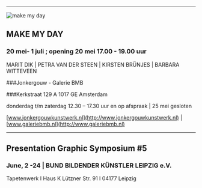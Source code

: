 


---
![make my day](https://c1.staticflickr.com/5/4158/34434798435_1d36017762_m.jpg)
## MAKE MY DAY

### 20 mei- 1 juli ; opening 20 mei 17.00 - 19.00 uur

MARIT DIK | PETRA VAN DER STEEN | KIRSTEN BRÜNJES | BARBARA WITTEVEEN


###Jonkergouw - Galerie BMB

###Kerkstraat 129 A 1017 GE Amsterdam

donderdag t/m zaterdag 12.30 – 17.30 uur en op afspraak | 25 mei gesloten

[www.jonkergouwkunstwerk.nl](http://www.jonkergouwkunstwerk.nl) | [www.galeriebmb.nl](http://www.galeriebmb.nl)




---


## Presentation Graphic Symposium #5

### June, 2 -24 | BUND BILDENDER KÜNSTLER LEIPZIG e.V.
Tapetenwerk I Haus K
Lützner Str. 91 I 04177 Leipzig
